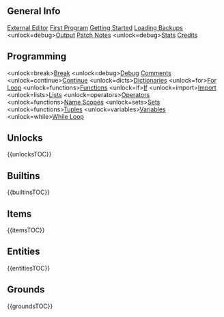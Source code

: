 ## General Info
[External Editor](docs/external_editor.md)      [First Program](docs/first_program.md)      [Getting Started](docs/getting_started.md)      [Loading Backups](docs/backup.md)      <unlock=debug>[Output](docs/output.md)      </unlock>[Patch Notes](docs/patchnotes.md)      <unlock=debug>[Stats](docs/stats.md)      </unlock>      [Credits](docs/credits.md)

## Programming
<unlock=break>[Break](docs/scripting/break.md)      </unlock><unlock=debug>[Debug](docs/scripting/debug.md)      </unlock>[Comments](docs/scripting/comments.md)      <unlock=continue>[Continue](docs/scripting/continue.md)      </unlock><unlock=dicts>[Dictionaries](docs/scripting/dicts.md)      </unlock><unlock=for>[For Loop](docs/scripting/for.md)      </unlock><unlock=functions>[Functions](docs/scripting/functions.md)      </unlock><unlock=if>[If](docs/scripting/if.md)      </unlock><unlock=import>[Import](docs/scripting/import.md)      </unlock><unlock=lists>[Lists](docs/scripting/lists.md)      </unlock><unlock=operators>[Operators](docs/scripting/operators.md)      </unlock><unlock=functions>[Name Scopes](docs/scripting/scopes.md)      </unlock><unlock=sets>[Sets](docs/scripting/sets.md)      </unlock><unlock=functions>[Tuples](docs/scripting/tuples.md)      </unlock><unlock=variables>[Variables](docs/scripting/variables.md)      </unlock><unlock=while>[While Loop](docs/scripting/while.md)      </unlock>

## Unlocks
{{unlocksTOC}}

## Builtins
{{builtinsTOC}}

## Items
{{itemsTOC}}

## Entities
{{entitiesTOC}}

## Grounds
{{groundsTOC}}